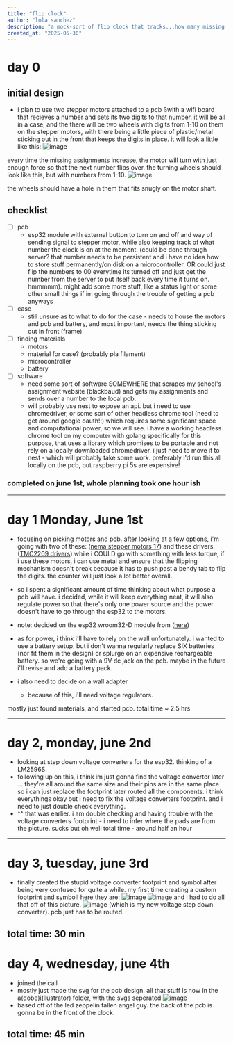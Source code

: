 ```yaml
---
title: "flip clock"
author: "lola sanchez"
description: "a mock-sort of flip clock that tracks...how many missing assignments i have "
created_at: "2025-05-30"
---
```

# day 0
## initial design
- i plan to use two stepper motors attached to a pcb ßwith a wifi board that recieves a number and sets its two digits to that number. it will be all in a case, and the there will be two wheels with digits from 1-10 on them on the stepper motors, with there being a little piece of plastic/metal sticking out in the front that keeps the digits in place. it will look a little like this:
![image](photos/clockExample.png)

every time the missing assignments increase, the motor will turn with just enough force so that the next number flips over. the turning wheels should look like this, but with numbers from 1-10.
![image](photos/wheel.png)

the wheels should have a hole in them that fits snugly on the motor shaft.

## checklist
- [ ] pcb
    - esp32 module with external button to turn on and off and way of sending signal to stepper motor, while also keeping track of what number the clock is on at the moment. (could be done through server? that number needs to be persistent and i have no idea how to store stuff permanently/on disk on a microcontroller. OR could just flip the numbers to 00 everytime its turned off and just get the number from the server to put itself back every time it turns on. hmmmmm). might add some more stuff, like a status light or some other small things if im going through the trouble of getting a pcb anyways
- [ ] case
    - still unsure as to what to do for the case - needs to house the motors and pcb and battery, and most important, needs the thing sticking out in front (frame)
- [ ] finding materials
    - motors
    - material for case? (probably pla filament)
    - microcontroller
    - battery
- [ ] software
    - need some sort of software SOMEWHERE that scrapes my school's assignment website (blackbaud) and gets my assignments and sends over a number to the local pcb.
    - will probably use nest to expose an api. but i need to use chromedriver, or some sort of other headless chrome tool (need to get around google oauth!!) which requires some significant space and computational power, so we will see. i have a working headless chrome tool on my computer with golang specifically for this purpose, that uses a library which promises to be portable and not rely on a locally downloaded chromedriver, i just need to move it to nest - which will probably take some work. preferably i'd run this all locally on the pcb, but raspberry pi 5s are expensive!

### completed on june 1st, whole planning took one hour ish
---
# day 1 Monday, June 1st

- focusing on picking motors and pcb.
after looking at a few options, i'm going with two of these: ([nema stepper motors 17](https://www.aliexpress.com/item/3256803688622110.html?spm=a2g0o.cart.0.0.1b8038daASfC7t&mp=1&pdp_npi=5%40dis%21USD%21USD%2027.05%21USD%2014.29%21%21USD%2014.29%21%21%21%402101c5a417488179109783604ed7c4%2112000036219123362%21ct%21US%216382035295%21%211%210&_gl=1*1oei79p*_gcl_au*MTI1MzM1NzYxNi4xNzQ4ODEzNzIx*_ga*MTQzNTU2ODg5NTI1MTEwMS4xNzQ4NTQ2MDMxMjM4*_ga_VED1YSGNC7*czE3NDg4MTc0NzIkbzIkZzEkdDE3NDg4MTc5MTEkajU0JGwwJGgw))
and these drivers: ([TMC2209 drivers](https://www.aliexpress.com/item/3256803101692305.html?spm=a2g0o.cart.0.0.1b8038daASfC7t&mp=1&pdp_npi=5%40dis%21USD%21USD%208.21%21USD%204.76%21%21USD%204.76%21%21%21%402101ec1a17488179246701218e0dfe%2112000030304714539%21ct%21US%216382035295%21%213%210&_gl=1*qjqlvn*_gcl_au*MTI1MzM1NzYxNi4xNzQ4ODEzNzIx*_ga*MTQzNTU2ODg5NTI1MTEwMS4xNzQ4NTQ2MDMxMjM4*_ga_VED1YSGNC7*czE3NDg4MTc0NzIkbzIkZzEkdDE3NDg4MTc5MTEkajU0JGwwJGgw))
while i COULD go with something with less torque, if i use these motors, i can use metal and ensure that the flipping mechanism doesn't break because it has to push past a bendy tab to flip the digits. the counter will just look a lot better overall.

- so i spent a significant amount of time thinking about what purpose a pcb will have. i decided, while it will keep everything neat, it will also regulate power so that there's only one power source and the power doesn't have to go through the esp32 to the motors.
- note: decided on the esp32 wroom32-D module from ([here](https://www.aliexpress.us/item/3256807824311909.html?algo_pvid=31a56de9-03ed-4e79-ac41-c4a62a4a8fad&algo_exp_id=31a56de9-03ed-4e79-ac41-c4a62a4a8fad-0&pdp_ext_f=%7B%22order%22:%22274%22,%22eval%22:%221%22%7D&pdp_npi=4@dis!USD!26.62!0.99!!!190.11!7.02!@2101effb17488207123748291e2b46!12000043243996096!sea!US!6382035295!ABX&curPageLogUid=nqV9eCp368xo&utparam-url=scene:search%7Cquery_from:#nav-description))
- as for power, i think i'll have to rely on the wall unfortunately. i wanted to use a battery setup, but i don't wanna regularly replace SIX batteries (nor fit them in the design) or splurge on an expensive rechargeable battery. so we're going with a 9V dc jack on the pcb. maybe in the future i'll revise and add a battery pack.
- i also need to decide on a wall adapter
    - because of this, i'll need voltage regulators. 

mostly just found materials, and started pcb. total time ~ 2.5 hrs

---
# day 2, monday, june 2nd
- looking at step down voltage converters for the esp32. thinking of a LM2596S.
- following up on this, i think im just gonna find the voltage converter later ... they're all around the same size and their pins are in the same place so i can just replace the footprint later 
routed all the components. i think everythings okay but i need to fix the voltage converters footprint. and i need to just double check everything. 
- ^^ that was earlier. i am double checking and having trouble with the voltage converters footprint - i need to infer where the pads are from the picture. sucks but oh well
total time - around half an hour
---
# day 3, tuesday, june 3rd
- finally created the stupid voltage converter footprint and symbol after being very confused for quite a while. my first time creating a custom footprint and symbol! here they are:
![image](photos/pcbsymbol.png)
![image](photos/pcbschema.png)
and i had to do all that off of this picture.
![image](photos/voltageReducer.png) (which is my new voltage step down converter).
pcb just has to be routed.

total time: 30 min
---


# day 4, wednesday, june 4th
- joined the call
- mostly just made the svg for the pcb design. all that stuff is now in the a(dobe)i(llustrator) folder, with the svgs seperated 
![image](photos/zepPcb.png)
- based off of the led zeppelin fallen angel guy. the back of the pcb is gonna be in the front of the clock. 

total time: 45 min
---